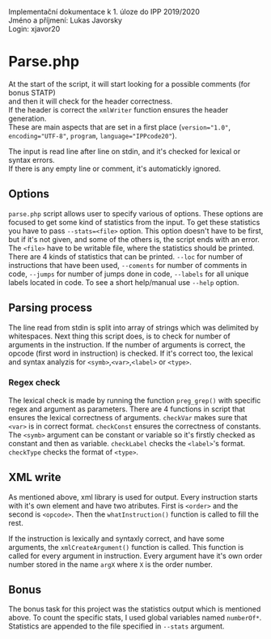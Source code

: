 Implementační dokumentace k 1. úloze do IPP 2019/2020  
Jméno a příjmení: Lukas Javorsky  
Login: xjavor20  

# Parse.php

At the start of the script, it will start looking for a possible comments (for bonus STATP)  
and then it will check for the header correctness.  
If the header is correct the `xmlWriter` function ensures the header generation.  
These are main aspects that are set in a first place (`version="1.0"`, `encoding="UTF-8"`, `program`, `language="IPPcode20"`).  

The input is read line after line on stdin, and it's checked for lexical or syntax errors.  
If there is any empty line or comment, it's automatickly ignored.

## Options

`parse.php` script allows user to specify various of options.
These options are focused to get some kind of statistics from the input.
To get these statistics you have to pass `--stats=<file>` option.
This option doesn't have to be first, but if it's not given, and some of the others is, the script ends with an error.
The `<file>` have to be writable file, where the statistics should be printed.
There are 4 kinds of statistics that can be printed.
`--loc` for number of instructions that have been used,
`--coments` for number of comments in code,
`--jumps` for number of jumps done in code,
`--labels` for all unique labels located in code.
To see a short help/manual use `--help` option.

## Parsing process

The line read from stdin is split into array of strings which was delimited by whitespaces.
Next thing this script does, is to check for number of arguments in the instruction.
If the number of arguments is correct, the opcode (first word in instruction) is checked.
If it's correct too, the lexical and syntax analyzis for `<symb>`,`<var>`,`<label>` or `<type>`.

### Regex check

The lexical check is made by running the function `preg_grep()` with specific regex and argument as parameters.
There are 4 functions in script that ensures the lexical correctness of arguments.
`checkVar` makes sure that `<var>` is in correct format.
`checkConst` ensures the correctness of constants. The `<symb>` argument can be constant or variable so it's firstly checked as constant and then as variable.
`checkLabel` checks the `<label>`'s format.
`checkType` checks the format of `<type>`.

## XML write

As mentioned above, xml library is used for output.
Every instruction starts with it's own element and have two atributes.
First is `<order>` and the second is `<opcode>`.
Then the `whatInstruction()` function is called to fill the rest.

If the instruction is lexically and syntaxly correct, and have some arguments, the `xmlCreateArgument()` function is called.
This function is called for every argument in instruction.
Every argument have it's own order number stored in the name `argX` where `X` is the order number.

## Bonus

The bonus task for this project was the statistics output which is mentioned above.
To count the specific stats, I used global variables named `numberOf*`.
Statistics are appended to the file specified in `--stats` argument.
